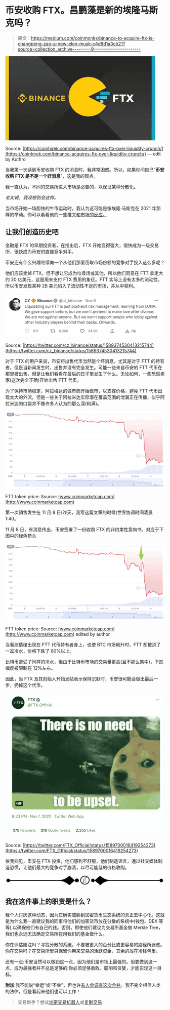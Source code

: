 # 币安收购 FTX。昌鹏藻是新的埃隆马斯克吗？

> 原文：<https://medium.com/coinmonks/binance-to-acquire-ftx-is-changpeng-zao-a-new-elon-musk-c4d8d1a3cb21?source=collection_archive---------9----------------------->

![](img/cea0cd55426b5391f1fef3cdad7162a7.png)

Source: [https://coinhirek.com/binance-acquires-ftx-over-liquidity-crunch/](https://coinhirek.com/binance-acquires-ftx-over-liquidity-crunch/) — edit by Authro

当我第一次读到币安收购 FTX 的消息时，我非常困惑。所以，如果你问自己“**币安收购 FTX 是不是一个好消息**”，这是我的观点。

我一直认为，不同的交易所进入市场是必要的，以保证某种分散化。

*老实说，我没想到会这样。*

当市场开始一场胆怯的牛市运动时，我认为这可能是像埃隆·马斯克在 2021 年那样的举动。你可以看看他的一些推文[和市场的反应。](https://www.vox.com/recode/2021/5/18/22441831/elon-musk-bitcoin-dogecoin-crypto-prices-tesla)

## 让我们创造历史吧

金融是 FTX 的早期投资者，在推出后，FTX 开始变得强大，很快成为一级交易所，很快成为币安的直接竞争对手。

币安还有什么兴趣继续向一个从他们那里窃取市场份额的竞争对手投入这么多呢？

他们应该卖掉 FTX，但不想让它成为垃圾场或其他，所以他们同意在 FTT 拿走大约 20 亿美元，这是用来支付 FTX 费用的象征。FTT 实际上没有太多的流动性，所以币安发现某种 2B 美元陷入了流动性不足的市场，并从中获利。

![](img/63c30221928a8badb90a15ce212e6fdf.png)

Source: [https://twitter.com/cz_binance/status/1589374530413215744](https://twitter.com/cz_binance/status/1589374530413215744)

对于 FTX 的用户来说，币安将出售代币当然是个坏消息，尤其是对于 FTT 的持有者。但是当新闻发生时，出售并没有完全发生。可能一些来自币安的 FTT 代币在那里被出售，但是让我们看看在最后的日子里发生了什么。无论如何，一些恐慌卖家(这次完全正确)开始出售 FTT 代币。

为了保持市场稳定，阿拉梅达的做市商开始做市，以支撑价格，避免 FTT 代币出现太大的外流。但是一些关于阿拉米达实际潜在覆盖范围的泄漏正在传播，似乎阿拉米达的口袋并不像许多人认为的那么深(和满)。

![](img/0821b72e16127aa7e41fa362a8eaceaf.png)

FTT token price: Source: [www.coinmarketcap.com](http://www.coinmarketcap.com)

第一次销售发生在 11 月 8 日(昨天，我写这篇文章的时候)世界协调时间凌晨 1:40。

11 月 8 日，有消息传出，币安签署了一份收购 FTX 的非约束性意向书。对应于下图中的绿色箭头

![](img/faf20e9e0dde87c7763db06c05d74059.png)

FTT token price: Source: [www.coinmarketcap.com](http://www.coinmarketcap.com) edited by author

当看涨情绪出现在 FTT 代币持有者身上，也使 BTC 市场飙升时，FTT 却被浇了一盆冷水，价格下跌了 80%以上。

比特币遭受了同样的冷水，但由于比特币市场的交易量更高(且不那么集中)，下跌幅度被限制在 12%左右。

因此，当 FTX 及其创始人开始发帖表示保持沉默时，币安很可能会做出最后一步，扔掉这个代币。

![](img/cc85d10b3e573f4546ec3bae8f15e092.png)

Source: [https://twitter.com/FTX_Official/status/1589700016419254273](https://twitter.com/FTX_Official/status/1589700016419254273)

依我拙见，币安在 FTX 投资，他们感到不舒服，他们制造谣言，通过社交媒体制造恐慌，让他们最大的竞争对手崩溃，以尽可能低的价格收购。

![](img/2931fc6458dbda66192428929f8a301f.png)

## 我在这件事上的职责是什么？

我个人讨厌这种动态，因为它确实威胁到加密货币生态系统的真正去中心化。这就是为什么我一直建议我的同事将他们的加密货币放在分散的系统中(钱包、DEX 等等),以确保他们有自己的钱。否则，即使他们建议为交易所基金做 Merkle Tree，我们也永远无法确定交易所在用我们的基金做什么。

你在评估赌注吗？寻找分散的系统，不要被更大的百分比或更容易的路径所迷惑。
你在交易吗？在交易所里只保留你用来交易的活跃资金，其余的放在冷钱包里。

还有一点:币安当然可以做到这一点，因为他们是市场上最强的。但要做到这一点，成为最强者并不总是足够的:你必须足够勇敢、聪明和贪婪，才能实现这一目标。

**附加**:我不能说“幸运”或“不幸”，但也许[有人会调查这次合并](https://www.coindesk.com/policy/2022/11/08/ftx-binance-deal-draws-antitrust-concern/)。我不完全相信人类的法律，但是看起来他们也可以工作！

> 交易新手？尝试[加密交易机器人](/coinmonks/crypto-trading-bot-c2ffce8acb2a)或[复制交易](/coinmonks/top-10-crypto-copy-trading-platforms-for-beginners-d0c37c7d698c)